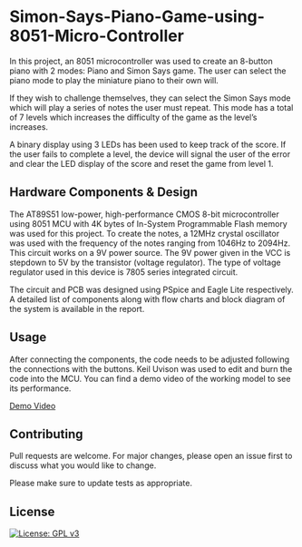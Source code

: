 # Simon-Says-Piano-Game-using-8051-Micro-Controller

In this project, an 8051 microcontroller was used to create an 8-button piano with 2 modes: Piano and Simon Says game. The user can select the piano mode to play the miniature piano to their own will. 

If they wish to challenge themselves, they can select the Simon Says mode which will play a series of notes the user must repeat. This mode has a total of 7 levels which increases the difficulty of the game as the level’s increases. 

A binary display using 3 LEDs has been used to keep track of the score. If the user fails to complete a level, the device will signal the user of the error and clear the LED display of the score and reset the game from level 1.

## Hardware Components & Design

The AT89S51 low-power, high-performance CMOS 8-bit microcontroller using 8051 MCU with 4K
bytes of In-System Programmable Flash memory was used for this project. To create the notes, a 12MHz crystal oscillator was used with the frequency of the notes ranging from 1046Hz to 2094Hz.  This circuit works on a 9V power source. The 9V power given in the VCC is stepdown to 5V by the transistor (voltage regulator). The type of voltage regulator used in this device is 7805 series integrated circuit.

The circuit and PCB was designed using PSpice and Eagle Lite respectively. A detailed list of components along with flow charts and block diagram of the system is available in the report. 

## Usage

After connecting the components, the code needs to be adjusted following the connections with the buttons. Keil Uvison was used to edit and burn the code into the MCU. You can find a demo video of the working model to see its performance. 

[Demo Video](https://drive.google.com/file/d/0B1qf2kTwHhuGZ295MFpzRGlWT1E/view?usp=sharing&resourcekey=0-GH83B0h5Bq0WCHwcQOHLnQ)

## Contributing
Pull requests are welcome. For major changes, please open an issue first to discuss what you would like to change.

Please make sure to update tests as appropriate.

## License
[![License: GPL v3](https://img.shields.io/badge/License-GPLv3-blue.svg)](https://www.gnu.org/licenses/gpl-3.0)